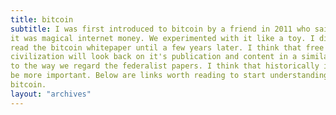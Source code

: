 ```yaml
---
title: bitcoin
subtitle: I was first introduced to bitcoin by a friend in 2011 who said
it was magical internet money. We experimented with it like a toy. I didn't
read the bitcoin whitepaper until a few years later. I think that free
civilization will look back on it's publication and content in a similar way
to the way we regard the federalist papers. I think that historically it will
be more important. Below are links worth reading to start understanding
bitcoin.
layout: "archives"
---
```

